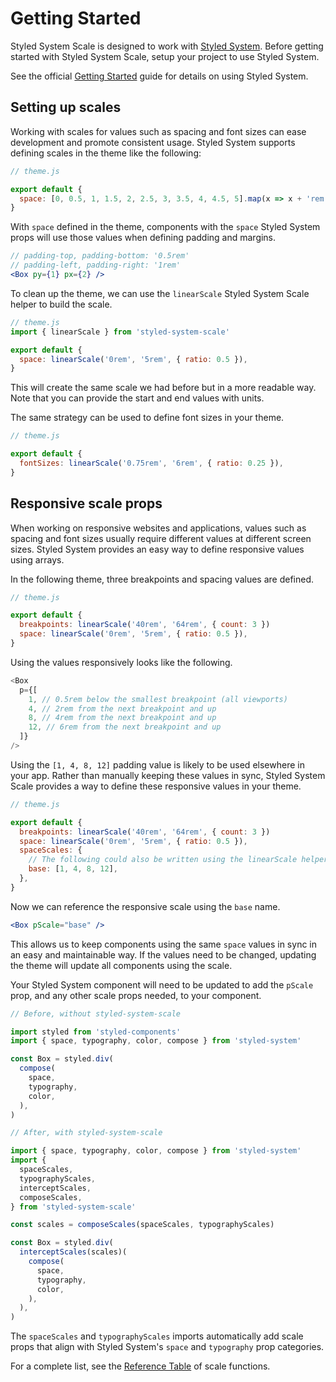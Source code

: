 # Getting Started

Styled System Scale is designed to work with [Styled System][styled-system].
Before getting started with Styled System Scale, setup your project to use
Styled System.

See the official [Getting Started][styled-system-getting-started] guide for
details on using Styled System.

## Setting up scales

Working with scales for values such as spacing and font sizes can ease
development and promote consistent usage. Styled System supports defining scales
in the theme like the following:

```js
// theme.js

export default {
  space: [0, 0.5, 1, 1.5, 2, 2.5, 3, 3.5, 4, 4.5, 5].map(x => x + 'rem'),
}
```

With `space` defined in the theme, components with the `space` Styled System
props will use those values when defining padding and margins.

```jsx
// padding-top, padding-bottom: '0.5rem'
// padding-left, padding-right: '1rem'
<Box py={1} px={2} />
```

To clean up the theme, we can use the `linearScale` Styled System Scale helper
to build the scale.

```js
// theme.js
import { linearScale } from 'styled-system-scale'

export default {
  space: linearScale('0rem', '5rem', { ratio: 0.5 }),
}
```

This will create the same scale we had before but in a more readable way. Note
that you can provide the start and end values with units.

The same strategy can be used to define font sizes in your theme.

```js
// theme.js

export default {
  fontSizes: linearScale('0.75rem', '6rem', { ratio: 0.25 }),
}
```

## Responsive scale props

When working on responsive websites and applications, values such as spacing and
font sizes usually require different values at different screen sizes. Styled
System provides an easy way to define responsive values using arrays.

In the following theme, three breakpoints and spacing values are defined.

```js
// theme.js

export default {
  breakpoints: linearScale('40rem', '64rem', { count: 3 })
  space: linearScale('0rem', '5rem', { ratio: 0.5 }),
}
```

Using the values responsively looks like the following.

```js
<Box
  p={[
    1, // 0.5rem below the smallest breakpoint (all viewports)
    4, // 2rem from the next breakpoint and up
    8, // 4rem from the next breakpoint and up
    12, // 6rem from the next breakpoint and up
  ]}
/>
```

Using the `[1, 4, 8, 12]` padding value is likely to be used elsewhere in your
app. Rather than manually keeping these values in sync, Styled System Scale
provides a way to define these responsive values in your theme.

```js
// theme.js

export default {
  breakpoints: linearScale('40rem', '64rem', { count: 3 })
  space: linearScale('0rem', '5rem', { ratio: 0.5 }),
  spaceScales: {
    // The following could also be written using the linearScale helper.
    base: [1, 4, 8, 12],
  },
}
```

Now we can reference the responsive scale using the `base` name.

```jsx
<Box pScale="base" />
```

This allows us to keep components using the same `space` values in sync in an
easy and maintainable way. If the values need to be changed, updating the theme
will update all components using the scale.

Your Styled System component will need to be updated to add the `pScale` prop,
and any other scale props needed, to your component.

```js
// Before, without styled-system-scale

import styled from 'styled-components'
import { space, typography, color, compose } from 'styled-system'

const Box = styled.div(
  compose(
    space,
    typography,
    color,
  ),
)
```

```js
// After, with styled-system-scale

import { space, typography, color, compose } from 'styled-system'
import {
  spaceScales,
  typographyScales,
  interceptScales,
  composeScales,
} from 'styled-system-scale'

const scales = composeScales(spaceScales, typographyScales)

const Box = styled.div(
  interceptScales(scales)(
    compose(
      space,
      typography,
      color,
    ),
  ),
)
```

The `spaceScales` and `typographyScales` imports automatically add scale props
that align with Styled System's `space` and `typography` prop categories.

For a complete list, see the [Reference Table][reference-table] of scale
functions.

[styled-system]: https://github.com/styled-system/styled-system
[styled-system-getting-started]: https://styled-system.com/getting-started/
[reference-table]: ./reference-table.md
